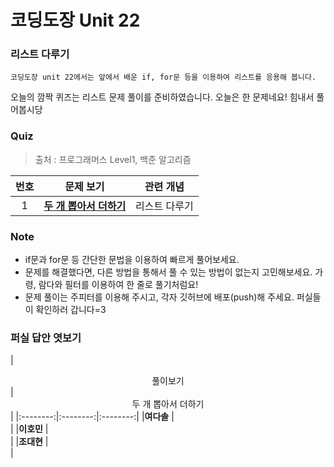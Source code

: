 # 코딩도장 Unit 22
### 리스트 다루기
```
코딩도장 unit 22에서는 앞에서 배운 if, for문 등을 이용하여 리스트를 응용해 봅니다.
```
오늘의 깜짝 퀴즈는 리스트 문제 풀이를 준비하였습니다.
오늘은 한 문제네요! 힘내서 풀어봅시당

### Quiz
> 출처 : 프로그래머스 Level1, 백준 알고리즘

|  <center>번호</center> |  <center>문제 보기</center> |  <center>관련 개념</center> |
|:--------|:--------|:--------:|
| <center>1</center> |**[두 개 뽑아서 더하기](https://programmers.co.kr/learn/courses/30/lessons/68644)** | <center>리스트 다루기</center> |

### Note
* if문과 for문 등 간단한 문법을 이용하여 빠르게 풀어보세요.
* 문제를 해결했다면, 다른 방법을 통해서 풀 수 있는 방법이 없는지 고민해보세요. 가령, 람다와 필터를 이용하여 한 줄로 풀기처럼요!
* 문제 풀이는 주피터를 이용해 주시고, 각자 깃허브에 배포(push)해 주세요. 퍼실들이 확인하러 갑니다=3

### 퍼실 답안 엿보기
|  <center>풀이보기</center> |  <center>두 개 뽑아서 더하기</center> |
|:--------:|:--------:|:--------:|
|**여다솔** | <center>[]()</center> |
|**이호민** | <center>[]()</center> |
|**조대현** | <center>[]()</center> |

